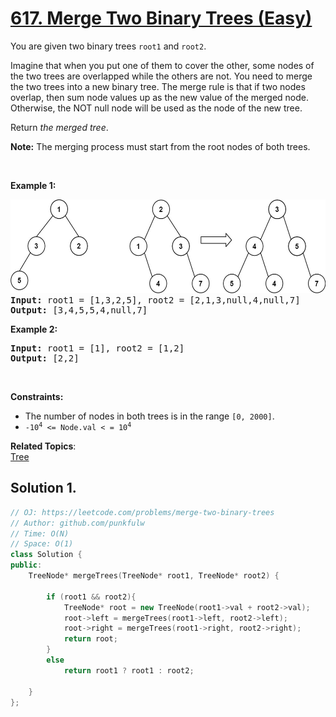 # [617. Merge Two Binary Trees (Easy)](https://leetcode.com/problems/merge-two-binary-trees)

<p>You are given two binary trees <code>root1</code> and <code>root2</code>.</p>

Imagine that when you put one of them to cover the other, some nodes of the two trees are overlapped while the others are not. You need to merge the two trees into a new binary tree. 
The merge rule is that if two nodes overlap, then sum node values up as the new value of the merged node. Otherwise, the NOT null node will be used as the node of the new tree.

<p>Return <em>the merged tree</em>.</p>

<p><b>Note:</b> The merging process must start from the root nodes of both trees.</p>

<p>&nbsp;</p>

<p><strong>Example 1:</strong></p>

<pre>
<img alt="" src="https://github.com/punkfulw/LeetCode/blob/main/leetcode/617.%20Merge%20Two%20Binary%20Trees/merge.jpg" style="width: 700px; height: 150px;">
<strong>Input: </strong>root1 = [1,3,2,5], root2 = [2,1,3,null,4,null,7]
<strong>Output: </strong>[3,4,5,5,4,null,7]
</pre>


<p><strong>Example 2:</strong></p>

<pre><strong>Input: </strong>root1 = [1], root2 = [1,2]
<strong>Output: </strong>[2,2]
</pre>

<p>&nbsp;</p>
<p><strong>Constraints:</strong></p>

<ul>
	<li>The number of nodes in both trees is in the range <code>[0, 2000]</code>.</li>
	<li><code>-10<sup>4</sup> &lt;= Node.val &lt;&nbsp;= 10<sup>4</sup></code></li>
</ul>

**Related Topics**:  
[Tree](https://leetcode.com/tag/tree/)


## Solution 1.


```cpp
// OJ: https://leetcode.com/problems/merge-two-binary-trees
// Author: github.com/punkfulw
// Time: O(N)
// Space: O(1)
class Solution {
public:
    TreeNode* mergeTrees(TreeNode* root1, TreeNode* root2) {
        
        if (root1 && root2){
            TreeNode* root = new TreeNode(root1->val + root2->val);
            root->left = mergeTrees(root1->left, root2->left);
            root->right = mergeTrees(root1->right, root2->right);
            return root;
        }
        else
            return root1 ? root1 : root2;
        
    }
};
```
